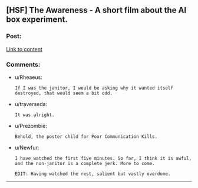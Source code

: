 ## [HSF] The Awareness - A short film about the AI box experiment.

### Post:

[Link to content](http://vimeo.com/82527075)

### Comments:

- u/Rheaeus:
  ```
  If I was the janitor, I would be asking why it wanted itself destroyed, that would seem a bit odd.
  ```

- u/traverseda:
  ```
  It was alright.
  ```

- u/Prezombie:
  ```
  Behold, the poster child for Poor Communication Kills.
  ```

- u/Newfur:
  ```
  I have watched the first five minutes. So far, I think it is awful, and the non-janitor is a complete jerk. More to come.

  EDIT: Having watched the rest, salient but vastly overdone.
  ```

---

